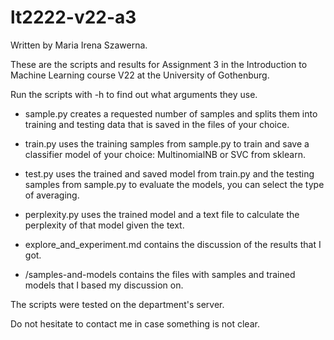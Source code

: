 # lt2222-v22-a3
Written by Maria Irena Szawerna.  

These are the scripts and results for Assignment 3 in the Introduction to Machine Learning course V22 at the University of Gothenburg.  

Run the scripts with -h to find out what arguments they use.  

+ sample.py creates a requested number of samples and splits them into training and testing data that is saved in the files of your choice.
+ train.py uses the training samples from sample.py to train and save a classifier model of your choice: MultinomialNB or SVC from sklearn.
+ test.py uses the trained and saved model from train.py and the testing samples from sample.py to evaluate the models, you can select the type of averaging.
+ perplexity.py uses the trained model and a text file to calculate the perplexity of that model given the text.  

+ explore_and_experiment.md contains the discussion of the results that I got.
+ /samples-and-models contains the files with samples and trained models that I based my discussion on.  

The scripts were tested on the department's server.  

Do not hesitate to contact me in case something is not clear.
